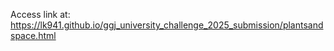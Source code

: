 Access link at: https://lk941.github.io/ggj_university_challenge_2025_submission/plantsandspace.html
